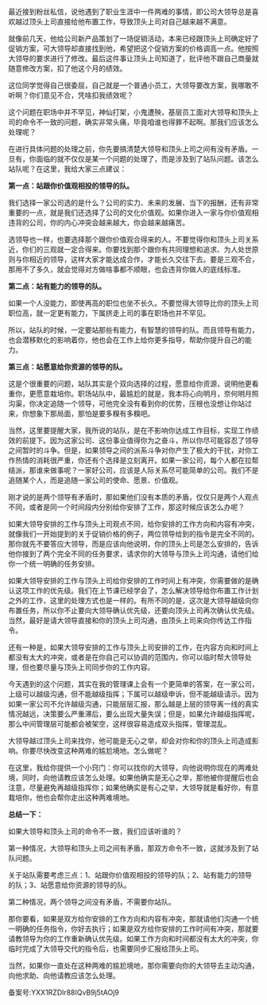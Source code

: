 最近接到粉丝私信，说他遇到了职业生涯中一件两难的事情，即公司大领导总是喜欢越过顶头上司直接给他布置工作，导致顶头上司对自己越来越不满意。

就像前几天，他给公司新产品策划了一场促销活动，本来已经跟顶头上司确定好了促销方案，可大领导却直接找到他，希望把这个促销方案的价格调高一点。他按照大领导的要求进行了修改。最后这件事让顶头上司知道了，批评他不跟自己商量就随意修改方案，扣了他这个月的绩效。

这位同学觉得自己很委屈，自己就是一个普通小员工，大领导要改方案，我哪敢不听啊？你们意见不合，凭啥扣我绩效呢？

这个问题在职场中并不罕见，神仙打架，小鬼遭殃，基层员工面对大领导和顶头上司的命令不一致的问题，确实非常头痛，毕竟咱谁也得罪不起啊。那我们应该怎么处理呢？

在进行具体问题的处理之前，你先要搞清楚大领导和顶头上司之间有没有矛盾。一旦有，你面临的就不仅仅是某一个问题的处理了，而是涉及到了站队问题。该怎么站队呢？在这里，我给大家三点建议：

**第一点：站跟你价值观相投的领导的队。**

我们选择一家公司选的是什么？公司的实力、未来的发展、当下的报酬，还有非常重要的一点，就是我们还选择了公司的文化价值观。如果你进入一家与你价值观相违背的公司，你的内心冲突会越来越大，你会越来越痛苦。

选领导也一样，也要选择那个跟你价值观合得来的人。不要觉得你和顶头上司关系近，你们的三观就一定合得来。你要找到那个跟你有共同理想和追求、为人处世原则与你相近的领导，这样大家才能达成合作，才能长久交往下去。要是三观不合，那用不了多久，就会觉得对方做啥事都不顺眼，也会违背你做人的底线标准。

**第二点：站有能力的领导的队。**

如果一个人没能力，即使再高的职位也坐不长久。不要觉得大领导比你的顶头上司职位高，就一定更有能力，下属挤走上司的事在职场也并不罕见。

所以，站队的时候，一定要站那些有能力，有智慧的领导的队。而且领导有能力，也会潜移默化的影响着你，他也会在工作上给你更多指导，帮助你提升自己的能力。

**第三点：站愿意给你资源的领导的队。**

这是个很重要的问题，站队其实是个双向选择的过程，愿意给你资源，说明他更看重你，更愿意栽培你。职场站队中，最尴尬的就是，我本将心向明月，奈何明月照沟渠，你决定追随一个领导，可他完全没有看到你的优势，压根也没想让你站过来，你想象下那局面，那怕是要多糗有多糗吧。

当然，这里要提醒大家，我所说的站队，是在不影响你达成工作目标，实现工作绩效的前提下。因为这家公司、这份事业值得你为之奋斗，所以你尽可能容忍了领导之间暂时的斗争。但是，如果领导之间的派系斗争对你产生了极大的干扰，对你工作热情的消耗很严重，你还有个选择是立刻离开。如果一家公司，每个人都在拉帮结派，那谁来做事呢？一家好公司，应该是人际关系尽可能简单的公司。我们不是追随某个人，而是追随一家公司的使命、愿景、价值观。

刚才说的是两个领导有矛盾时，那如果他们没有本质的矛盾，仅仅只是两个人观点不同，或者是同一个时间段内分别给你安排了工作，那这时候应该怎么办呢？

如果大领导安排的工作与顶头上司观点不同，给你安排的工作方向和内容有冲突，就像我们一开始提到的关于促销价格的例子，两位领导给到的指令是完全不同的。那你就先不要答应大领导，而是应该向他说明，你的顶头上司是怎么安排的，告诉他你接到了两个完全不同的任务要求，请求你的大领导与顶头上司沟通，请他们给你一个统一明确的任务安排。

如果大领导安排的工作与顶头上司给你安排的工作时间上有冲突，你需要做的是确认这项工作的优先级。我们在上节课已经学会了，怎么解决领导给你布置工作计划之外的工作，这里的处理方式也是一样的。有所不同的是，这次是大领导越级向你布置任务，所以你不止要向大领导确认优先级，还要向顶头上司再次确认优先级。当然，最好是请大领导直接和你的顶头上司沟通，由顶头上司来向你传达工作指令。

还有一种是，如果大领导安排的工作与顶头上司安排的工作，在内容方向和时间上都没有太大的冲突，或者是在你自己可以协调的范围内，你可以临时帮大领导处理，但也要尽量与顶头上司同步你的工作内容。

今天遇到的这个问题，其实在我的管理课上会有一个更简单的答案，在一家公司，上级可以越级沟通，但不能越级指挥；下属可以越级申诉，但不能越级请示。因为如果一家公司不允许越级沟通，只能层层汇报，那么越是上层的领导离一线的真实情况越远，决策要么严重滞后，要么出现大量失误；但是，如果允许越级指挥呢，那么中间管理层可能都会被架空，这样很容易造成双头指挥，管理混乱。

大领导越过顶头上司来找你，他可能是无心之举，却会对你和你的顶头上司造成影响。你要尽快改变这种两难的尴尬境地。怎么做呢？

在这里，我给你提供一个小窍门：你可以找你的大领导，向他说明你现在的两难处境，同时，向他请教应该怎么处理。如果他确实是无心之举，那他被你提醒后也会注意，尽量避免再越级指挥你；如果他确实是有心之举，大领导就是看好你，有意栽培你，他也会帮你走出这种两难境地。

**总结一下：**

如果大领导和顶头上司的命令不一致，我们应该听谁的？

第一种情况，大领导和顶头上司之间有矛盾，那双方命令不一致，这就涉及到了站队问题。

关于站队需要考虑三点：1、站跟你价值观相投的领导的队；2、站有能力的领导的队；3、站愿意给你资源的领导的队。

第二种情况，两个领导之间没有矛盾，不需要你站队。

那你要看，如果是双方给你安排的工作方向和内容有冲突，那就请他们沟通一个统一明确的任务指令，你好去执行；如果是双方给你安排的工作时间有冲突，那就要请教领导为你的工作重新确认优先级。如果工作方向和时间都没有太大的冲突，你临时完成了大领导交代的指令后，也需要同步汇报给顶头上司。

当然，如果你一直处在这种两难的尴尬境地，那你需要向你的大领导去主动沟通，向他求助、向他请教应该怎么处理。

备案号:YXX1RZDlr88IQvB9j5tAOj9